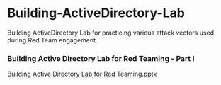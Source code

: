 # Building-ActiveDirectory-Lab
Building ActiveDirectory Lab for practicing various attack vectors used during Red Team engagement.

### Building Active Directory Lab for Red Teaming - Part I
[Building Active Directory Lab for Red Teaming.pptx](Building%20Active%20Directory%20Lab%20for%20Red%20Teaming.pptx)
